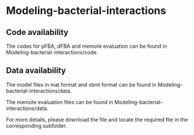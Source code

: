 # Modeling-bacterial-interactions

Code availability
-------
The codes for pFBA, dFBA and memote evaluation can be found in Modeling-bacterial-interactions/code.

Data availability
-------
The model files in mat format and sbml format can be found in Modeling-bacterial-interactions/data.

The memote evaluation files can be found in Modeling-bacterial-interactions/data.



For more details, please download the file and locate the required file in the corresponding subfolder.  

 
